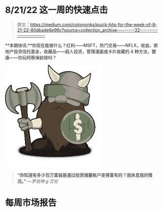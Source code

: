 # 8/21/22 这一周的快速点击

> 原文：<https://medium.com/coinmonks/quick-hits-for-the-week-of-8-21-22-80dbade6e96c?source=collection_archive---------32----------------------->

**本期快讯:**你现在能做什么？红利——MSFT，热门交易——NFLX，收益，房地产投资信托基金，收藏品——超人投资，管理漫画或卡片收藏的 4 种方法，健康——你玩阿蔡保龄球吗？

![](img/1c75e823ae5068692eed44bec5daa573.png)

> **“你知道有多少百万富翁是通过投资储蓄账户变得富有的？我休息我的情况。”** *—罗伯特·g·艾伦*

# 每周市场报告